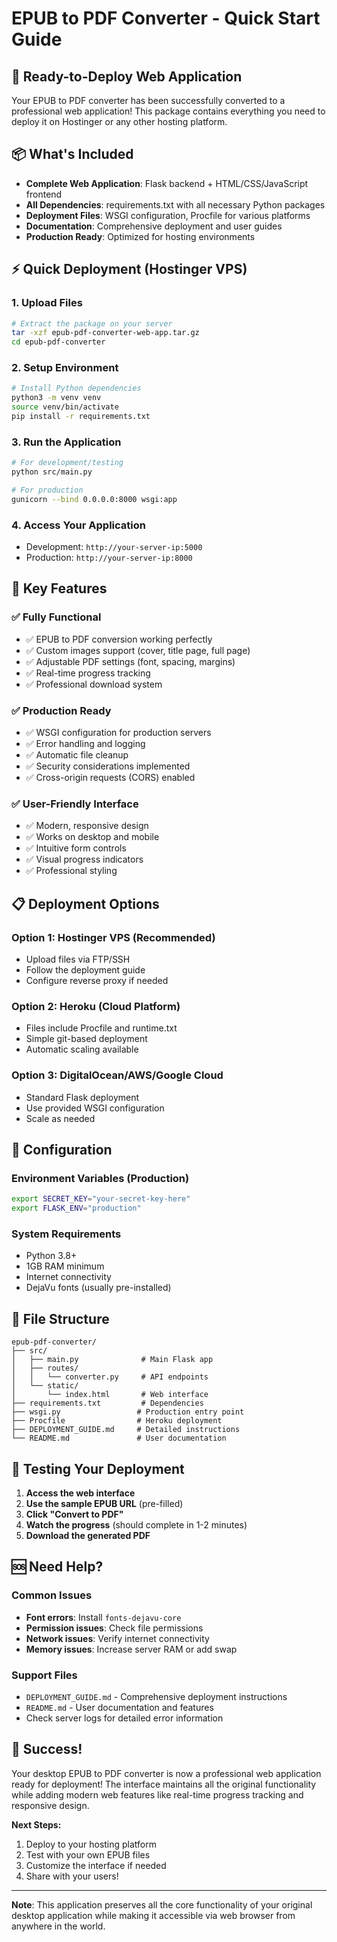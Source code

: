 # EPUB to PDF Converter - Quick Start Guide

## 🚀 Ready-to-Deploy Web Application

Your EPUB to PDF converter has been successfully converted to a professional web application! This package contains everything you need to deploy it on Hostinger or any other hosting platform.

## 📦 What's Included

- **Complete Web Application**: Flask backend + HTML/CSS/JavaScript frontend
- **All Dependencies**: requirements.txt with all necessary Python packages
- **Deployment Files**: WSGI configuration, Procfile for various platforms
- **Documentation**: Comprehensive deployment and user guides
- **Production Ready**: Optimized for hosting environments

## ⚡ Quick Deployment (Hostinger VPS)

### 1. Upload Files
```bash
# Extract the package on your server
tar -xzf epub-pdf-converter-web-app.tar.gz
cd epub-pdf-converter
```

### 2. Setup Environment
```bash
# Install Python dependencies
python3 -m venv venv
source venv/bin/activate
pip install -r requirements.txt
```

### 3. Run the Application
```bash
# For development/testing
python src/main.py

# For production
gunicorn --bind 0.0.0.0:8000 wsgi:app
```

### 4. Access Your Application
- Development: `http://your-server-ip:5000`
- Production: `http://your-server-ip:8000`

## 🌟 Key Features

### ✅ Fully Functional
- ✅ EPUB to PDF conversion working perfectly
- ✅ Custom images support (cover, title page, full page)
- ✅ Adjustable PDF settings (font, spacing, margins)
- ✅ Real-time progress tracking
- ✅ Professional download system

### ✅ Production Ready
- ✅ WSGI configuration for production servers
- ✅ Error handling and logging
- ✅ Automatic file cleanup
- ✅ Security considerations implemented
- ✅ Cross-origin requests (CORS) enabled

### ✅ User-Friendly Interface
- ✅ Modern, responsive design
- ✅ Works on desktop and mobile
- ✅ Intuitive form controls
- ✅ Visual progress indicators
- ✅ Professional styling

## 📋 Deployment Options

### Option 1: Hostinger VPS (Recommended)
- Upload files via FTP/SSH
- Follow the deployment guide
- Configure reverse proxy if needed

### Option 2: Heroku (Cloud Platform)
- Files include Procfile and runtime.txt
- Simple git-based deployment
- Automatic scaling available

### Option 3: DigitalOcean/AWS/Google Cloud
- Standard Flask deployment
- Use provided WSGI configuration
- Scale as needed

## 🔧 Configuration

### Environment Variables (Production)
```bash
export SECRET_KEY="your-secret-key-here"
export FLASK_ENV="production"
```

### System Requirements
- Python 3.8+
- 1GB RAM minimum
- Internet connectivity
- DejaVu fonts (usually pre-installed)

## 📁 File Structure
```
epub-pdf-converter/
├── src/
│   ├── main.py              # Main Flask app
│   ├── routes/
│   │   └── converter.py     # API endpoints
│   └── static/
│       └── index.html       # Web interface
├── requirements.txt         # Dependencies
├── wsgi.py                 # Production entry point
├── Procfile                # Heroku deployment
├── DEPLOYMENT_GUIDE.md     # Detailed instructions
└── README.md               # User documentation
```

## 🎯 Testing Your Deployment

1. **Access the web interface**
2. **Use the sample EPUB URL** (pre-filled)
3. **Click "Convert to PDF"**
4. **Watch the progress** (should complete in 1-2 minutes)
5. **Download the generated PDF**

## 🆘 Need Help?

### Common Issues
- **Font errors**: Install `fonts-dejavu-core`
- **Permission issues**: Check file permissions
- **Network issues**: Verify internet connectivity
- **Memory issues**: Increase server RAM or add swap

### Support Files
- `DEPLOYMENT_GUIDE.md` - Comprehensive deployment instructions
- `README.md` - User documentation and features
- Check server logs for detailed error information

## 🎉 Success!

Your desktop EPUB to PDF converter is now a professional web application ready for deployment! The interface maintains all the original functionality while adding modern web features like real-time progress tracking and responsive design.

**Next Steps:**
1. Deploy to your hosting platform
2. Test with your own EPUB files
3. Customize the interface if needed
4. Share with your users!

---

**Note**: This application preserves all the core functionality of your original desktop application while making it accessible via web browser from anywhere in the world.

